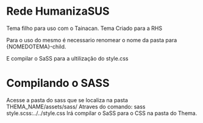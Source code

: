 # Rede HumanizaSUS

Tema filho para uso com o Tainacan.
Tema Criado para a RHS

Para o uso do mesmo é necessario renomear o nome da pasta para {NOMEDOTEMA}-child.

E compilar o SaSS para a ultilização do style.css

# Compilando o SASS
Acesse a pasta do sass que se localiza na pasta THEMA_NAME/assets/sass/
Atraves do comando: sass style.scss:../../style.css
Irá compilar o SaSS para o CSS na pasta do Thema.